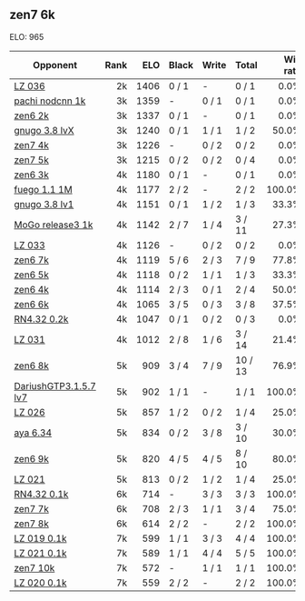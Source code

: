 ## zen7 6k ##

ELO: 965

Opponent | Rank | ELO | Black | Write | Total | Win rate
---------|-----:|----:|-------|-------|-------|-------:
[LZ 036](LZ%20036.md) | 2k | 1406 | 0 / 1 | - | 0 / 1 | 0.0%
[pachi nodcnn 1k](pachi%20nodcnn%201k.md) | 3k | 1359 | - | 0 / 1 | 0 / 1 | 0.0%
[zen6 2k](zen6%202k.md) | 3k | 1337 | 0 / 1 | - | 0 / 1 | 0.0%
[gnugo 3.8 lvX](gnugo%203.8%20lvX.md) | 3k | 1240 | 0 / 1 | 1 / 1 | 1 / 2 | 50.0%
[zen7 4k](zen7%204k.md) | 3k | 1226 | - | 0 / 2 | 0 / 2 | 0.0%
[zen7 5k](zen7%205k.md) | 3k | 1215 | 0 / 2 | 0 / 2 | 0 / 4 | 0.0%
[zen6 3k](zen6%203k.md) | 4k | 1180 | 0 / 1 | - | 0 / 1 | 0.0%
[fuego 1.1 1M](fuego%201.1%201M.md) | 4k | 1177 | 2 / 2 | - | 2 / 2 | 100.0%
[gnugo 3.8 lv1](gnugo%203.8%20lv1.md) | 4k | 1151 | 0 / 1 | 1 / 2 | 1 / 3 | 33.3%
[MoGo release3 1k](MoGo%20release3%201k.md) | 4k | 1142 | 2 / 7 | 1 / 4 | 3 / 11 | 27.3%
[LZ 033](LZ%20033.md) | 4k | 1126 | - | 0 / 2 | 0 / 2 | 0.0%
[zen6 7k](zen6%207k.md) | 4k | 1119 | 5 / 6 | 2 / 3 | 7 / 9 | 77.8%
[zen6 5k](zen6%205k.md) | 4k | 1118 | 0 / 2 | 1 / 1 | 1 / 3 | 33.3%
[zen6 4k](zen6%204k.md) | 4k | 1114 | 2 / 3 | 0 / 1 | 2 / 4 | 50.0%
[zen6 6k](zen6%206k.md) | 4k | 1065 | 3 / 5 | 0 / 3 | 3 / 8 | 37.5%
[RN4.32 0.2k](RN4.32%200.2k.md) | 4k | 1047 | 0 / 1 | 0 / 2 | 0 / 3 | 0.0%
[LZ 031](LZ%20031.md) | 4k | 1012 | 2 / 8 | 1 / 6 | 3 / 14 | 21.4%
[zen6 8k](zen6%208k.md) | 5k | 909 | 3 / 4 | 7 / 9 | 10 / 13 | 76.9%
[DariushGTP3.1.5.7 lv7](DariushGTP3.1.5.7%20lv7.md) | 5k | 902 | 1 / 1 | - | 1 / 1 | 100.0%
[LZ 026](LZ%20026.md) | 5k | 857 | 1 / 2 | 0 / 2 | 1 / 4 | 25.0%
[aya 6.34](aya%206.34.md) | 5k | 834 | 0 / 2 | 3 / 8 | 3 / 10 | 30.0%
[zen6 9k](zen6%209k.md) | 5k | 820 | 4 / 5 | 4 / 5 | 8 / 10 | 80.0%
[LZ 021](LZ%20021.md) | 5k | 813 | 0 / 2 | 1 / 2 | 1 / 4 | 25.0%
[RN4.32 0.1k](RN4.32%200.1k.md) | 6k | 714 | - | 3 / 3 | 3 / 3 | 100.0%
[zen7 7k](zen7%207k.md) | 6k | 708 | 2 / 3 | 1 / 1 | 3 / 4 | 75.0%
[zen7 8k](zen7%208k.md) | 6k | 614 | 2 / 2 | - | 2 / 2 | 100.0%
[LZ 019 0.1k](LZ%20019%200.1k.md) | 7k | 599 | 1 / 1 | 3 / 3 | 4 / 4 | 100.0%
[LZ 021 0.1k](LZ%20021%200.1k.md) | 7k | 589 | 1 / 1 | 4 / 4 | 5 / 5 | 100.0%
[zen7 10k](zen7%2010k.md) | 7k | 572 | - | 1 / 1 | 1 / 1 | 100.0%
[LZ 020 0.1k](LZ%20020%200.1k.md) | 7k | 559 | 2 / 2 | - | 2 / 2 | 100.0%
